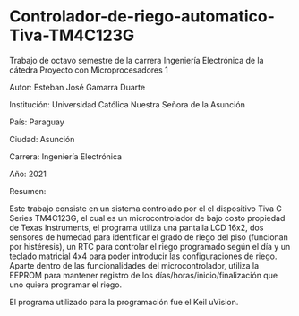# Controlador-de-riego-automatico-Tiva-TM4C123G
Trabajo de octavo semestre de la carrera Ingeniería Electrónica de la cátedra Proyecto con Microprocesadores 1

Autor: Esteban José Gamarra Duarte

Institución: Universidad Católica Nuestra Señora de la Asunción

País: Paraguay

Ciudad: Asunción

Carrera: Ingeniería Electrónica

Año: 2021

Resumen:

Este trabajo consiste en un sistema controlado por el el dispositivo Tiva C Series TM4C123G, el cual es un microcontrolador de bajo costo propiedad de Texas Instruments, el programa utiliza una pantalla LCD 16x2, dos sensores de humedad para identificar el grado de riego del piso (funcionan por histéresis), un RTC para controlar el riego programado según el día y un teclado matricial 4x4 para poder introducir las configuraciones de riego. Aparte dentro de las funcionalidades del microcontrolador, utiliza la EEPROM para mantener registro de los días/horas/inicio/finalización que uno quiera programar el riego.

El programa utilizado para la programación fue el Keil uVision.
